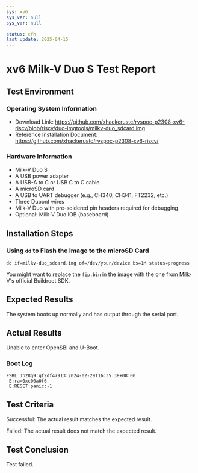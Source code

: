 ```yaml
---
sys: xv6
sys_ver: null
sys_var: null

status: cfh
last_update: 2025-04-15
---
```


# xv6 Milk-V Duo S Test Report

## Test Environment

### Operating System Information

- Download Link: https://github.com/xhackerustc/rvspoc-p2308-xv6-riscv/blob/riscv/duo-imgtools/milkv-duo_sdcard.img
- Reference Installation Document: https://github.com/xhackerustc/rvspoc-p2308-xv6-riscv/

### Hardware Information

- Milk-V Duo S
- A USB power adapter
- A USB-A to C or USB C to C cable
- A microSD card
- A USB to UART debugger (e.g., CH340, CH341, FT2232, etc.)
- Three Dupont wires
- Milk-V Duo with pre-soldered pin headers required for debugging
- Optional: Milk-V Duo IOB (baseboard)

## Installation Steps

### Using `dd` to Flash the Image to the microSD Card

```shell
dd if=milkv-duo_sdcard.img of=/dev/your/device bs=1M status=progress
```

You might want to replace the `fip.bin` in the image with the one from Milk-V's official Buildroot SDK.

## Expected Results

The system boots up normally and has output through the serial port.

## Actual Results

Unable to enter OpenSBI and U-Boot.

### Boot Log

```log
FSBL Jb28g9:gf2df47913:2024-02-29T16:35:38+08:00
 E:ra=0xc00a0f6
 E:RESET:panic:-1
```

## Test Criteria

Successful: The actual result matches the expected result.

Failed: The actual result does not match the expected result.

## Test Conclusion

Test failed.

